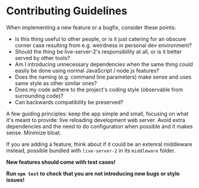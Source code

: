 # Contributing Guidelines

When implementing a new feature or a bugfix, consider these points:

-   Is this thing useful to other people, or is it just catering for an obscure corner case resulting from e.g. weirdness in personal dev environment?
-   Should the thing be live-server-2's responsibility at all, or is it better served by other tools?
-   Am I introducing unnecessary dependencies when the same thing could easily be done using normal JavaScript / node.js features?
-   Does the naming (e.g. command line parameters) make sense and uses same style as other similar ones?
-   Does my code adhere to the project's coding style (observable from surrounding code)?
-   Can backwards compatibility be preserved?

A few guiding principles: keep the app simple and small, focusing on what it's meant to provide: live reloading development web server. Avoid extra dependencies and the need to do configuration when possible and it makes sense. Minimize bloat.

If you are adding a feature, think about if it could be an extenral middleware instead, possible bundled with `live-server-2` in its `middleware` folder.

**New features should come with test cases!**

**Run `npm test` to check that you are not introducing new bugs or style issues!**
